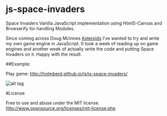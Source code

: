 # js-space-invaders

Space Invaders Vanilla JavaScript implementation using Html5-Canvas and Browserify for handling Modules.

Since coming across Doug McInnes [Asteroids](http://www.dougmcinnes.com/2010/05/12/html-5-asteroids/) I've wanted to try and write my own game engine in JavaScript. It took a week of reading up on game engines and another week of actually write the code and putting Space Invaders on it. Happy with the result.

##Example:

Play game: http://holmberd.github.io/js/js-space-invaders/

![alt tag](https://github.com/holmberd/js-space-invaders/blob/master/space-invaders.png)


#License

Free to use and abuse under the MIT license.
http://www.opensource.org/licenses/mit-license.php
